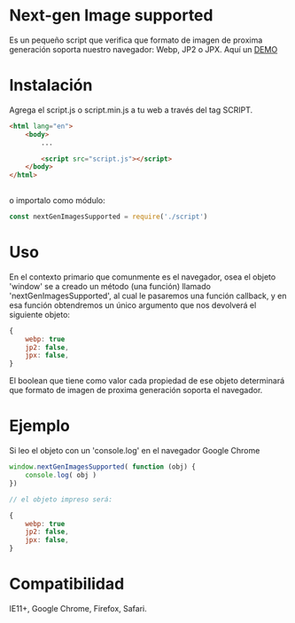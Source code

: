 # Next-gen Image supported
Es un pequeño script que verifica que formato de imagen de proxima generación soporta nuestro navegador: Webp, JP2 o JPX. Aquí un [DEMO](https://dapize.github.io/next-gen-image-supported-checker/)


# Instalación
Agrega el script.js o script.min.js a tu web a través del tag SCRIPT.

```html
<html lang="en">
    <body>
        ...

        <script src="script.js"></script>
    </body>
</html>
    
```

o importalo como módulo:

```js
const nextGenImagesSupported = require('./script')
```

# Uso
En el contexto primario que comunmente es el navegador, osea el objeto 'window' se a creado un método (una función) llamado 'nextGenImagesSupported', al cual le pasaremos una función callback, y en esa función obtendremos un único argumento que nos devolverá el siguiente objeto:

```js
{
    webp: true
    jp2: false,
    jpx: false,
}
```

El boolean que tiene como valor cada propiedad de ese objeto determinará que formato de imagen de proxima generación soporta el navegador.


# Ejemplo

Si leo el objeto con un 'console.log' en el navegador Google Chrome

```js
window.nextGenImagesSupported( function (obj) {
    console.log( obj )
})
```

```js
// el objeto impreso será: 

{
    webp: true
    jp2: false,
    jpx: false,
}
```

# Compatibilidad
IE11+, Google Chrome, Firefox, Safari.
